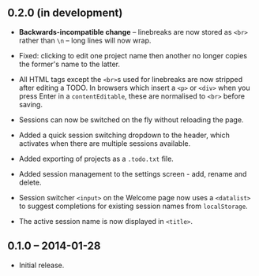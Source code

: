 0.2.0 (in development)
----------------------

* **Backwards-incompatible change** &ndash; linebreaks are now stored as `<br>`
  rather than `\n` &ndash; long lines will now wrap.

* Fixed: clicking to edit one project name then another no longer copies the
  former's name to the latter.

* All HTML tags except the `<br>`s used for linebreaks are now stripped after
  editing a TODO. In browsers which insert a `<p>` or `<div>` when you press
  Enter in a `contentEditable`, these are normalised to `<br>` before saving.

* Sessions can now be switched on the fly without reloading the page.

* Added a quick session switching dropdown to the header, which activates when
  there are multiple sessions available.

* Added exporting of projects as a `.todo.txt` file.

* Added session management to the settings screen - add, rename and delete.

* Session switcher `<input>` on the Welcome page now uses a `<datalist>` to
  suggest completions for  existing session names from `localStorage`.

* The active session name is now displayed in `<title>`.

0.1.0 &ndash; 2014-01-28
------------------------

* Initial release.